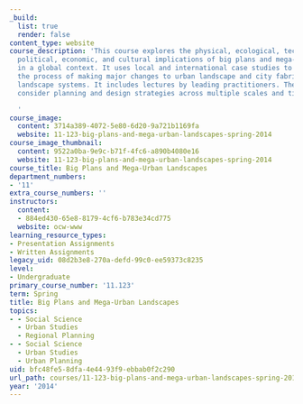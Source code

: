 ```yaml
---
_build:
  list: true
  render: false
content_type: website
course_description: 'This course explores the physical, ecological, technological,
  political, economic, and cultural implications of big plans and mega-urban landscapes
  in a global context. It uses local and international case studies to understand
  the process of making major changes to urban landscape and city fabric, and to regional
  landscape systems. It includes lectures by leading practitioners. The assignments
  consider planning and design strategies across multiple scales and time frames.

  '
course_image:
  content: 3714a389-4072-5e80-6d20-9a721b1169fa
  website: 11-123-big-plans-and-mega-urban-landscapes-spring-2014
course_image_thumbnail:
  content: 9522a0ba-9e9c-b71f-4fc6-a890b4080e16
  website: 11-123-big-plans-and-mega-urban-landscapes-spring-2014
course_title: Big Plans and Mega-Urban Landscapes
department_numbers:
- '11'
extra_course_numbers: ''
instructors:
  content:
  - 884ed430-65e8-8179-4cf6-b783e34cd775
  website: ocw-www
learning_resource_types:
- Presentation Assignments
- Written Assignments
legacy_uid: 08d2b3e8-270a-defd-99c0-ee59373c8235
level:
- Undergraduate
primary_course_number: '11.123'
term: Spring
title: Big Plans and Mega-Urban Landscapes
topics:
- - Social Science
  - Urban Studies
  - Regional Planning
- - Social Science
  - Urban Studies
  - Urban Planning
uid: bfc48fe5-8dfa-4e44-93f9-ebbab0f2c290
url_path: courses/11-123-big-plans-and-mega-urban-landscapes-spring-2014
year: '2014'
---
```

